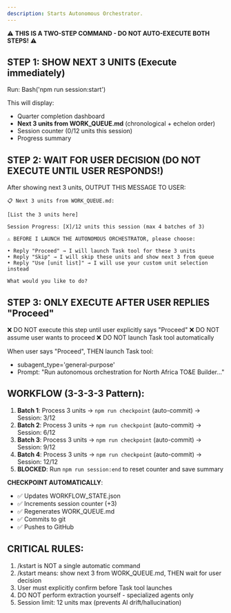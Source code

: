 ```yaml
---
description: Starts Autonomous Orchestrator.
---
```


⚠️ **THIS IS A TWO-STEP COMMAND - DO NOT AUTO-EXECUTE BOTH STEPS!** ⚠️

## STEP 1: SHOW NEXT 3 UNITS (Execute immediately)

Run: Bash('npm run session:start')

This will display:
- Quarter completion dashboard
- **Next 3 units from WORK_QUEUE.md** (chronological + echelon order)
- Session counter (0/12 units this session)
- Progress summary

## STEP 2: WAIT FOR USER DECISION (DO NOT EXECUTE UNTIL USER RESPONDS!)

After showing next 3 units, OUTPUT THIS MESSAGE TO USER:

```
📋 Next 3 units from WORK_QUEUE.md:

[List the 3 units here]

Session Progress: [X]/12 units this session (max 4 batches of 3)

⚠️ BEFORE I LAUNCH THE AUTONOMOUS ORCHESTRATOR, please choose:

• Reply "Proceed" → I will launch Task tool for these 3 units
• Reply "Skip" → I will skip these units and show next 3 from queue
• Reply "Use [unit list]" → I will use your custom unit selection instead

What would you like to do?
```

## STEP 3: ONLY EXECUTE AFTER USER REPLIES "Proceed"

❌ DO NOT execute this step until user explicitly says "Proceed"
❌ DO NOT assume user wants to proceed
❌ DO NOT launch Task tool automatically

When user says "Proceed", THEN launch Task tool:
- subagent_type='general-purpose'
- Prompt: "Run autonomous orchestration for North Africa TO&E Builder..."

## WORKFLOW (3-3-3-3 Pattern):

1. **Batch 1**: Process 3 units → `npm run checkpoint` (auto-commit) → Session: 3/12
2. **Batch 2**: Process 3 units → `npm run checkpoint` (auto-commit) → Session: 6/12
3. **Batch 3**: Process 3 units → `npm run checkpoint` (auto-commit) → Session: 9/12
4. **Batch 4**: Process 3 units → `npm run checkpoint` (auto-commit) → Session: 12/12
5. **BLOCKED**: Run `npm run session:end` to reset counter and save summary

**CHECKPOINT AUTOMATICALLY**:
- ✅ Updates WORKFLOW_STATE.json
- ✅ Increments session counter (+3)
- ✅ Regenerates WORK_QUEUE.md
- ✅ Commits to git
- ✅ Pushes to GitHub

## CRITICAL RULES:
1. /kstart is NOT a single automatic command
2. /kstart means: show next 3 from WORK_QUEUE.md, THEN wait for user decision
3. User must explicitly confirm before Task tool launches
4. DO NOT perform extraction yourself - specialized agents only
5. Session limit: 12 units max (prevents AI drift/hallucination)